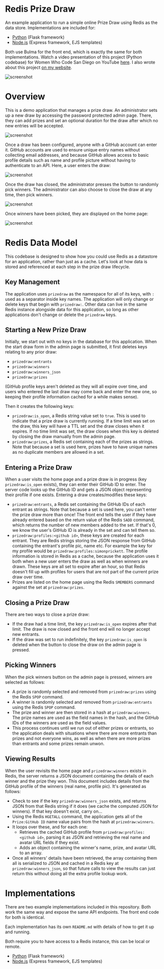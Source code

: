 # Redis Prize Draw

An example application to run a simple online Prize Draw using Redis as the data store.  Implementations are included for:

* [Python](python/README.md) (Flask framework)
* [Node.js](node/README.md) (Express framework, EJS templates)

Both use Bulma for the front end, which is exactly the same for both implementations.  Watch a video presentation of this project (Python codebase) for Women Who Code San Diego on YouTube [here](https://www.youtube.com/watch?v=iRY_D21rxVg).  I also wrote about this project [on my website](https://simonprickett.dev/building-a-redis-prize-draw-application/).

![screenshot](screenshots/draw_winners.png)

# Overview

This is a demo application that manages a prize draw.  An administrator sets up a new draw by accessing the password protected admin page.  There, they can add prizes and set an optional duration for the draw after which no new entries will be accepted.

![screenshot](screenshots/draw_admin_configure_draw.png)

Once a draw has been configured, anyone with a GitHub account can enter it.  GitHub accounts are used to ensure unique entry names without collecting email addresses, and because GitHub allows access to basic profile details such as name and profile picture without having to authenticate to an API.  Here, a user enters the draw:

![screenshot](screenshots/draw_enter_draw.png)

Once the draw has closed, the administrator presses the button to randomly pick winners.  The administrator can also choose to close the draw at any time, then pick winners.

![screenshot](screenshots/draw_admin_draw_open.png)

Once winners have been picked, they are displayed on the home page:

![screenshot](screenshots/draw_winners.png)

# Redis Data Model

This codebase is designed to show how you could use Redis as a datastore for an application, rather than just as a cache.  Let's look at how data is stored and referenced at each step in the prize draw lifecycle.

## Key Management

The application uses `prizedraw` as the namespace for all of its keys, with `:` used as a separator inside key names.  The application will only change or delete keys that begin with `prizedraw:`.  Other data can live in the same Redis instance alongside data for this application, so long as other applications don't change or delete the `prizedraw` keys.

## Starting a New Prize Draw

Initially, we start out with no keys in the database for this application.  When the start draw form in the admin page is submitted, it first deletes keys relating to any prior draw:

* `prizedraw:entrants`
* `prizedraw:winners`
* `prizedraw:winners_json`
* `prizedraw:prizes`

(GitHub profile keys aren't deleted as they will all expire over time, and users who entered the last draw may come back and enter the new one, so keeping their profile information cached for a while makes sense).

Then it creates the following keys:

* `prizedraw:is_open`, a Redis string value set to `true`.  This is used to indicate that a prize draw is currently running.  If a time limit was set on the draw, this key will have a TTL set and the draw closes when it expires.  If no time limit was set, the draw closes when this key is deleted by closing the draw manually from the admin page.
* `prizedraw:prizes`, a Redis set containing each of the prizes as strings.  Note that because a set is used here, prizes have to have unique names as no duplicate members are allowed in a set.

## Entering a Prize Draw

When a user visits the home page and a prize draw is in progress (key `prizedraw:is_open` exists), they can enter their GitHub ID to enter.  The server code looks up the GitHub ID and gets a JSON object representing their profile if one exists.  Entering a draw creates/modifies these keys:

* `prizedraw:entrants`, a Redis set containing the GitHub IDs of each entrant as strings.  Note that because a set is used here, you can't enter the prize draw more than once!  The front end tells the user if they have already entered based on the return value of the Redis `SADD` command, which returns the number of new members added to the set.  If that's 0, we know the user's GitHub ID is already in the set and can tell them so.
* `prizedraw:profiles:<github id>`, these keys are created for each entrant.  They are Redis strings storing the JSON response from GitHub containing the entrant's profile pic, name etc.  For example the key for my profile would be `prizedraw:profiles:simonprickett`.  The profile information is stored in Redis as a cache, because the application uses it both when a new user enters the draw as well as when winners are drawn.  These keys are all set to expire after an hour, so that Redis doesn't fill up with profiles for users that are not part of the current prize draw over time. 
* Prizes are listed on the home page using the Redis `SMEMBERS` command against the set at `prizedraw:prizes`.

## Closing a Prize Draw

There are two ways to close a prize draw:

* If the draw had a time limit, the key `prizedraw:is_open` expires after that limit.  The draw is now closed and the front end will no longer accept new entrants.
* If the draw was set to run indefinitely, the key `prizedraw:is_open` is deleted when the button to close the draw on the admin page is pressed.

## Picking Winners

When the pick winners button on the admin page is pressed, winners are selected as follows:

* A prize is randomly selected and removed from `prizedraw:prizes` using the Redis `SPOP` command.
* A winner is randomly selected and removed from `prizedraw:entrants` using the Redis `SPOP` command.
* The prize and winner are then stored in a hash at `prizedraw:winners`.  The prize names are used as the field names in the hash, and the GitHub IDs of the winners are used as the field values.
* This process continues until we run out of either prizes or entrants, so the application deals with situations where there are more entrants than prizes and not everyone wins, as well as when there are more prizes than entrants and some prizes remain unwon.

## Viewing Results

When the user revisits the home page and `prizedraw:winners` exists in Redis, the server returns a JSON document containing the details of each winner and the prize they won.  This document includes details from the GitHub profile of the winners (real name, profile pic).  It's generated as follows:

* Check to see if the key `prizedraw:winners_json` exists, and returns JSON from that Redis string if it does (we cache the computed JSON for winners).  If that key doesn't exist, carry on...
* Using the Redis `HGETALL` command, the application gets all of the `Prize:GitHub ID` name value pairs from the hash at `prizedraw:winners`.
* It loops over these, and for each one:
  * Retrieves the cached GitHub profile from `prizedraw:profiles:<github id>`, parsing it as JSON and retrieving the real name and avatar URL fields if they exist.
  * Adds an object containing the winner's name, prize, and avatar URL to an array.
* Once all winners' details have been retrieved, the array containing them all is serialized to JSON and cached in a Redis key at `prizedraw:winners_json`, so that future calls to view the results can just return this without doing all the extra profile lookup work.

# Implementations

There are two example implementations included in this repository.  Both work the same way and expose the same API endpoints.  The front end code for both is identical.

Each implementation has its own `README.md` with details of how to get it up and running.

Both require you to have access to a Redis instance, this can be local or remote.

* [Python](python/README.md) (Flask framework)
* [Node.js](node/README.md) (Express framework, EJS templates)
